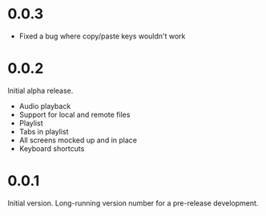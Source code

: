 # 0.0.3

* Fixed a bug where copy/paste keys wouldn't work

# 0.0.2
Initial alpha release.
* Audio playback
* Support for local and remote files
* Playlist
* Tabs in playlist
* All screens mocked up and in place
* Keyboard shortcuts


# 0.0.1
Initial version. Long-running version number for a pre-release development.
